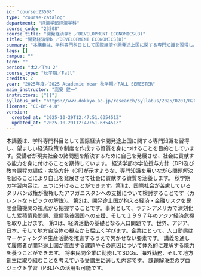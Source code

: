 ```yaml
---
id: "course:23508"
type: "course-catalog"
department: "経済学部経済学科"
course_code: "23508"
course_title: "開発経済学b ／DEVELOPMENT ECONOMICS(B)"
title: "開発経済学b ／DEVELOPMENT ECONOMICS(B)"
summary: "本講義は、学科専門科目として国際経済や開発途上国に関する専門知識を習得し、望ましい経済政策や制度を作成する資質を身につけることを目的としています。受講者が現実社会の諸問題を解決するために自己を発展させ、社会に貢献する能力を身に付けることを期…"
tags: []
campus: ""
term: ""
period: "木2／Thu 2"
course_type: "秋学期／Fall"
credits: 2
year: "2025年度／2025 Academic Year 秋学期／FALL SEMESTER"
main_instructor: "高安 健一"
instructors: ["[]"]
syllabus_url: "https://www.dokkyo.ac.jp/research/syllabus/2025/0201/0201_23508_ja_JP.html"
license: "CC-BY-4.0"
version:
  created_at: "2025-10-29T12:47:51.635451Z"
  updated_at: "2025-10-29T12:47:51.635451Z"
---
```

本講義は、学科専門科目として国際経済や開発途上国に関する専門知識を習得し、望ましい経済政策や制度を作成する資質を身につけることを目的としています。受講者が現実社会の諸問題を解決するために自己を発展させ、社会に貢献する能力を身に付けることを期待しています。 経済学部の学位授与方針（DP)及び教育課程の編成・実施方針（CP)が示すような、専門知識を用いながら問題解決を図ることにより自己を発展させて社会に貢献する資質を涵養します。 秋学期の学習内容は、三つに分けることができます。第1は、国際社会が苦慮しているタリバン政権が復権したアフガニスタンへの支援について検討することです（カレントなトピックの解説）。 第2は、開発途上国が抱える経済・金融リスクを民間金融機関の視点から把握することです。事例として、ラテンアメリカで深刻化した累積債務問題、重債務貧困国への支援、そして１９９７年のアジア経済危機を取り上げます。 第3は、経済活動の基礎となる人口問題です。世界、アジア、日本、そして地方自治体の視点から幅広く学びます。企業にとって、人口動態はマーケティングや生産活動を推進するうえで欠かせない要素です。 講義を通して履修者が開発途上国が直面する課題やその原因について体系的に理解する能力を養うことができます。 将来民間企業に勤務してSDGs、海外勤務、そして地方創生に取り組むことを考えている受講生に適した内容です。 課題解決型のプロジェクト学習（PBL)への活用も可能です。
